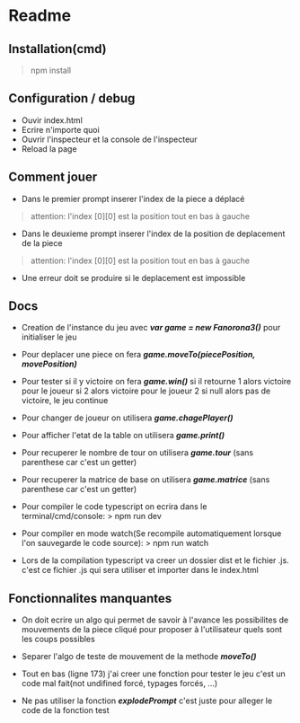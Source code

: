 # Readme

## Installation(cmd)

> npm install

## Configuration / debug

- Ouvir index.html
- Ecrire n'importe quoi
- Ouvrir l'inspecteur et la console de l'inspecteur
- Reload la page

## Comment jouer

- Dans le premier prompt inserer l'index de la piece a déplacé
> attention: l'index [0][0] est la position tout en bas à gauche
- Dans le deuxieme prompt inserer l'index de la position de deplacement de la piece
> attention: l'index [0][0] est la position tout en bas à gauche
- Une erreur doit se produire si le deplacement est impossible

## Docs

- Creation de l'instance du jeu avec ***var game = new Fanorona3()*** pour initialiser le jeu
- Pour deplacer une piece on fera ***game.moveTo(piecePosition, movePosition)***
- Pour tester si il y victoire on fera ***game.win()*** si il retourne 1 alors victoire pour le joueur si 2 alors victoire pour le joueur 2 si null alors pas de victoire, le jeu continue
- Pour changer de joueur on utilisera ***game.chagePlayer()***
- Pour afficher l'etat de la table on utilisera ***game.print()***
- Pour recuperer le nombre de tour on utilisera ***game.tour*** (sans parenthese car c'est un getter)
- Pour recuperer la matrice de base on utilisera ***game.matrice*** (sans parenthese car c'est un getter) 

- Pour compiler le code typescript on ecrira dans le terminal/cmd/console: > npm run dev

- Pour compiler en mode watch(Se recompile automatiquement lorsque l'on sauvegarde le code source): > npm run watch

- Lors de la compilation typescript va creer un dossier dist et le fichier .js. c'est ce fichier .js qui sera utiliser et importer dans le index.html

## Fonctionnalites manquantes

- On doit ecrire un algo qui permet de savoir à l'avance les possibilites de mouvements de la piece cliqué pour proposer à l'utilisateur quels sont les coups possibles

- Separer l'algo de teste de mouvement de la methode ***moveTo()***

- Tout en bas (ligne 173) j'ai creer une fonction pour tester le jeu c'est un code mal fait(not undifined forcé, typages forcés, ...)

- Ne pas utiliser la fonction ***explodePrompt*** c'est juste pour alleger le code de la fonction test
